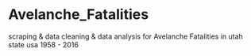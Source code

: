 # Avelanche_Fatalities
scraping &amp; data cleaning &amp; data analysis for Avelanche Fatalities in utah state usa 1958 - 2016

